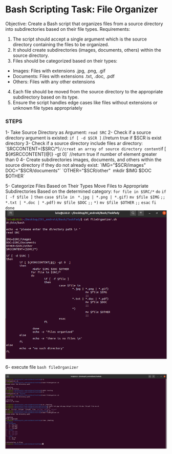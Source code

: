 # Bash Scripting Task: File Organizer

Objective:
Create a Bash script that organizes files from a source directory into subdirectories 
based on their file types.
Requirements:
1. The script should accept a single argument which is the source directory 
containing the files to be organized.
2. It should create subdirectories (images, documents, others) within the source
directory.
3. Files should be categorized based on their types:
- Images: Files with extensions .jpg, .png, .gif
- Documents: Files with extensions .txt, .doc, .pdf
- Others: Files with any other extensions
4. Each file should be moved from the source directory to the appropriate 
subdirectory based on its type.
5. Ensure the script handles edge cases like files without extensions or unknown
file types appropriately


### STEPS

1- Take Source Directory as Argument:
    `read SRC`
2- Check if a source directory argument is existed:
    `if [ -d $SCR ]` //return true if $SCR is exist directory
3- Check if a source directory include files ar directory:
    `SRCCONTENT=($SRC/*)` //creat an array of source directory content
    `if [ ${#SRCCONTENT[@]} -gt 0]` //return true if number of element greater than 0
4- Create subdirectories images, documents, and others within the source directory if they do not already exist:
    `IMG="$SCR/images"`
    `DOC="$SCR/documents"`
    `OTHER="$SCR/other"`
    `mkdir $IMG $DOC $OTHER`

5- Categorize Files Based on Their Types Move Files to Appropriate Subdirectories Based on the determined category:
    `for file in $SRC/*`
    `do`
        `if [ -f $file ]`
        `then`
            `case $file in `
                `*.jpg | *.png | *.gif)`
                    `mv $file $IMG`
                    `;;`
                `*.txt | *.doc | *.pdf)`
                    `mv $file $DOC`
                    `;;`
                `*)`
                    `mv $file $OTHER`
                    `;;`
            `esac`
        `fi`
    `done`
![alt text](image.png)


6- execute file 
    `bash fileOrganizer`

![alt text](image-1.png)


